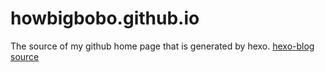 # howbigbobo.github.io
The source of my github home page that is generated by hexo. [hexo-blog source](https://github.com/howbigbobo/hexo-blog)
